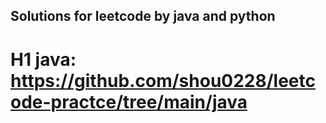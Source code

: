 Solutions for leetcode by java and python
--------------------------------------------
# H1 java: https://github.com/shou0228/leetcode-practce/tree/main/java

